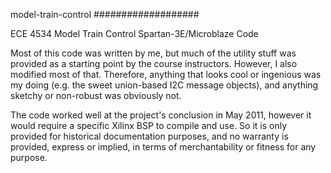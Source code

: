 model-train-control
###################

ECE 4534 Model Train Control Spartan-3E/Microblaze Code

Most of this code was written by me, but much of the utility stuff was provided
as a starting point by the course instructors. However, I also modified most of
that. Therefore, anything that looks cool or ingenious was my doing (e.g. the
sweet union-based I2C message objects), and anything sketchy or non-robust was
obviously not.

The code worked well at the project's conclusion in May 2011, however it would
require a specific Xilinx BSP to compile and use. So it is only provided for
historical documentation purposes, and no warranty is provided, express or
implied, in terms of merchantability or fitness for any purpose.
